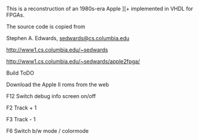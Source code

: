 This is a reconstruction of an 1980s-era Apple ][+ implemented in VHDL for
FPGAs.

The source code is copied from

Stephen A. Edwards, sedwards@cs.columbia.edu

http://www1.cs.columbia.edu/~sedwards

http://www1.cs.columbia.edu/~sedwards/apple2fpga/



Build ToDO


Download the Apple II roms from the web
 




F12 Switch debug info screen on/off

F2  Track + 1

F3  Track - 1

F6  Switch b/w mode / colormode
